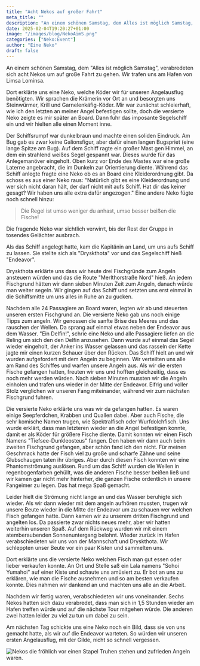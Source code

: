 ```yaml
---
title: "Acht Nekos auf großer Fahrt"
meta_title: ""
description: "An einem schönen Samstag, dem Alles ist möglich Samstag, verabredeten sich acht Nekos um auf große Fahrt zu gehen."
date: 2025-02-04T19:20:27+01:00
image: "/images/blog/NekoAimS.png"
categories: ["Neko:Event"]
author: "Eine Neko"
draft: false
---
```


An einem schönen Samstag, dem "Alles ist möglich Samstag", verabredeten sich acht Nekos um auf große Fahrt zu gehen. Wir trafen uns am Hafen von Limsa Lominsa. 

Dort erklärte uns eine Neko, welche Köder wir für unseren Angelausflug benötigten. Wir sprachen die Krämerin vor Ort an und besorgten uns Steinwürmer, Krill und Garnelenkäfig-Köder. Mir war zunächst schleierhaft, wie ich den letzten an meiner Angel befestigen sollte, doch die versierte Neko zeigte es mir später an Board. Dann fuhr das imposante Segelschiff ein und wir hielten alle einen Moment inne. 

Der Schiffsrumpf war dunkelbraun und machte einen soliden Eindruck. Am Bug gab es zwar keine Galionsfigur, aber dafür einen langen Bugspriet (eine lange Spitze am Bug). Auf dem Schiff ragte ein großer Mast gen Himmel, an dem ein strahlend weißes Segel gespannt war. Dieses wurde für das Anlegemanöver eingeholt. Oben kurz vor Ende des Mastes war eine große Laterne angebracht, die im Dunkeln zur Orientierung diente. Während das Schiff anlegte fragte eine Neko ob es an Board eine Kleiderordnung gibt. Da schoss es aus einer Neko raus: "Natürlich gibt es eine Kleiderordnung und wer sich nicht daran hält, der darf nicht mit aufs Schiff. Hat dir das keiner gesagt? Wir haben uns alle extra dafür angezogen." Eine andere Neko fügte noch schnell hinzu: 

> Die Regel ist umso weniger du anhast, umso besser beißen die Fische!

Die fragende Neko war sichtlich verwirrt, bis der Rest der Gruppe in tosendes Gelächter ausbrach. 

Als das Schiff angelegt hatte, kam die Kapitänin an Land, um uns aufs Schiff zu lassen. Sie stellte sich als "Dryskthota" vor und das Segelschiff hieß "Endeavor". 

Dryskthota erklärte uns dass wir heute drei Fischgründe zum Angeln ansteuern würden und das die Route "Merlthorstraße Nord" hieß. An jedem Fischgrund hätten wir dann sieben Minuten Zeit zum Angeln, danach würde man weiter segeln. Wir gingen auf das Schiff und setzten uns erst einmal in die Schiffsmitte um uns alles in Ruhe an zu gucken. 

Nachdem alle 24 Passagiere an Board waren, legten wir ab und steuerten unseren ersten Fischgrund an. Die versierte Neko gab uns noch einige Tipps zum angeln. Wir genossen die sanfte Brise des Meeres und das rauschen der Wellen. Da sprang auf einmal etwas neben der Endeavor aus dem Wasser. "Ein Delfin!", schrie eine Neko und alle Passagiere liefen an die Reling um sich den den Delfin anzusehen. Dann wurde auf einmal das Segel wieder eingeholt, der Anker ins Wasser gelassen und das rasseln der Kette jagte mir einen kurzen Schauer über den Rücken. Das Schiff hielt an und wir wurden aufgefordert mit dem Angeln zu beginnen. Wir verteilten uns alle am Rand des Schiffes und warfen unsere Angeln aus. Als wir die ersten Fische gefangen hatten, freuten wir uns und hofften gleichzeitig, dass es noch mehr werden würden. Nach sieben Minuten mussten wir die Angeln einholen und trafen uns wieder in der Mitte der Endeavor. Eifrig und voller Stolz verglichen wir unseren Fang miteinander, während wir zum nächsten Fischgrund fuhren.

Die versierte Neko erklärte uns was wir da gefangen hatten. Es waren einige Seepferdchen, Krabben und Quallen dabei. Aber auch Fische, die sehr komische Namen trugen, wie Spektralfisch oder Wurfdolchfisch. Uns wurde erklärt, dass man letzteren wieder an die Angel befestigen konnte, damit er als Köder für größere Fische diente. Damit konnten wir einen Fisch Namens "Tiefsee-Dunkleosteus" fangen. Den haben wir dann auch beim zweiten Fischgrund gefangen, aber schön fand ich den nicht. Für meinen Geschmack hatte der Fisch viel zu große und scharfe Zähne und seine Glubschaugen taten ihr übriges. Aber durch diesen Fisch konnten wir eine Phantomströmung auslösen. Rund um das Schiff wurden die Wellen in regenbogenfarben gehüllt, was die anderen Fische besser beißen ließ und wir kamen gar nicht mehr hinterher, die ganzen Fische ordentlich in unsere Fangeimer zu legen. Das hat mega Spaß gemacht.

Leider hielt die Strömung nicht lange an und das Wasser beruhigte sich wieder. Als wir dann wieder mit dem angeln aufhören mussten, trugen wir unsere Beute wieder in die Mitte der Endeavor um zu schauen wer welchen Fisch gefangen hatte. Dann kamen wir zu unserem dritten Fischgrund und angelten los. Da passierte zwar nichts neues mehr, aber wir hatten weiterhin unseren Spaß. Auf dem Rückweg wurden wir mit einem atemberaubenden Sonnenuntergang belohnt. Wieder zurück im Hafen verabschiedeten wir uns von der Mannschaft und Dryskthota. Wir schleppten unser Beute vor ein paar Kisten und sammelten uns. 

Dort erklärte uns die versierte Neko welchen Fisch man gut essen oder lieber verkaufen konnte. An Ort und Stelle saß ein Lala namens "Sohoi Yumahoi" auf einer Kiste und schaute uns amüsiert zu. Er bot an uns zu erklären, wie man die Fische ausnehmen und so am besten verkaufen konnte. Dies nahmen wir dankend an und machten uns alle an die Arbeit. 

Nachdem wir fertig waren, verabschiedeten wir uns voneinander. Sechs Nekos hatten sich dazu verabredet, dass man sich in 1,5 Stunden wieder am Hafen treffen würde und auf die nächste Tour mitgehen würde. Die anderen zwei hatten leider zu viel zu tun um dabei zu sein.

Am nächsten Tag schickte uns eine Neko noch ein Bild, dass sie von uns gemacht hatte, als wir auf die Endeavor warteten. So würden wir unseren ersten Angelausflug, mit der Gilde, nicht so schnell vergessen.

![Nekos die fröhlich vor einen Stapel Truhen stehen und zufrieden Angeln waren.](images/blog/screenshots/1739220119-NekoEvent_AiMSFischen.jpeg)